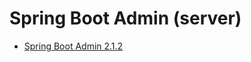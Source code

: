 # Spring Boot Admin (server)

* [Spring Boot Admin 2.1.2](https://github.com/codecentric/spring-boot-admin)